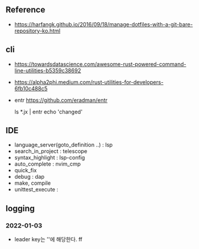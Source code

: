 ## Reference
- https://harfangk.github.io/2016/09/18/manage-dotfiles-with-a-git-bare-repository-ko.html


## cli
- https://towardsdatascience.com/awesome-rust-powered-command-line-utilities-b5359c38692
- https://alpha2phi.medium.com/rust-utilities-for-developers-6fb10c488c5
- entr https://github.com/eradman/entr
  
    ls *.jx | entr echo 'changed'


## IDE
- language_server(goto_definition ..) : lsp
- search_in_project : telescope
- syntax_highlight : lsp-config
- auto_complete : nvim_cmp
- quick_fix 
- debug : dap
- make, compile
- unittest_execute :

## logging
### 2022-01-03
- leader key는 '\'에 해당한다. <leader>ff

